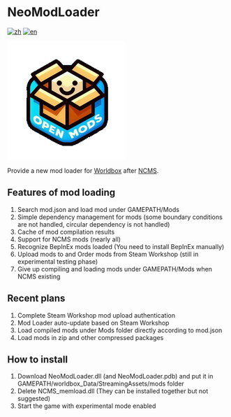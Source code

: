 ﻿# NeoModLoader

[![zh](https://img.shields.io/badge/zh-简体中文-red.svg)](README.md)
[![en](https://img.shields.io/badge/en-English-green.svg)](README.en.md)

![Icon](resources/logo.png)

Provide a new mod loader for [Worldbox](http://www.superworldbox.com/) after [NCMS](https://denq04.github.io/ncms/).

## Features of mod loading

1. Search mod.json and load mod under GAMEPATH/Mods
2. Simple dependency management for mods (some boundary conditions are not handled, circular dependency is not handled)
3. Cache of mod compilation results
4. Support for NCMS mods (nearly all)
5. Recognize BepInEx mods loaded (You need to install BepInEx manually)
6. Upload mods to and Order mods from Steam Workshop (still in experimental testing phase)
7. Give up compiling and loading mods under GAMEPATH/Mods when NCMS existing

## Recent plans

1. Complete Steam Workshop mod upload authentication
2. Mod Loader auto-update based on Steam Workshop
3. Load compiled mods under Mods folder directly according to mod.json
4. Load mods in zip and other compressed packages

## How to install

1. Download NeoModLoader.dll (and NeoModLoader.pdb) and put it in GAMEPATH/worldbox_Data/StreamingAssets/mods folder
2. Delete NCMS_memload.dll (They can be installed together but not suggested)
3. Start the game with experimental mode enabled
